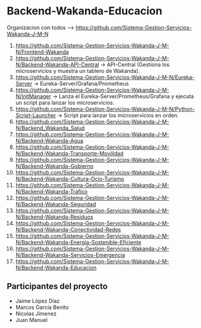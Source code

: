 # Backend-Wakanda-Educacion

Organizacion con todos --> https://github.com/Sistema-Gestion-Servicios-Wakanda-J-M-N 

1. https://github.com/Sistema-Gestion-Servicios-Wakanda-J-M-N/Frontend-Wakanda
2. https://github.com/Sistema-Gestion-Servicios-Wakanda-J-M-N/Backend-Wakanda-API-Central   -> API-Central (Gestiona los microservicios y muestra un tablero de Wakanda).
3. https://github.com/Sistema-Gestion-Servicios-Wakanda-J-M-N/Eureka-Server   -> Eureka-Server/Grafana/Prometheus
4. https://github.com/Sistema-Gestion-Servicios-Wakanda-J-M-N/InitManager   -> Lanza el Eureka-Server/Prometheus/Grafana y ejecuta un script para lanzar los microservicios.
5. https://github.com/Sistema-Gestion-Servicios-Wakanda-J-M-N/Python-Script-Launcher   -> Script para lanzar los microservicios en orden.
6. https://github.com/Sistema-Gestion-Servicios-Wakanda-J-M-N/Backend_Wakanda_Salud
7. https://github.com/Sistema-Gestion-Servicios-Wakanda-J-M-N/Backend-Wakanda-Agua
8. https://github.com/Sistema-Gestion-Servicios-Wakanda-J-M-N/Backend-Wakanda-Transporte-Movilidad
9. https://github.com/Sistema-Gestion-Servicios-Wakanda-J-M-N/Backend-Wakanda-Gobierno
10. https://github.com/Sistema-Gestion-Servicios-Wakanda-J-M-N/Backend-Wakanda-Cultura-Ocio-Turismo
11. https://github.com/Sistema-Gestion-Servicios-Wakanda-J-M-N/Backend-Wakanda-Trafico
12. https://github.com/Sistema-Gestion-Servicios-Wakanda-J-M-N/Backend-Wakanda-Seguridad
13. https://github.com/Sistema-Gestion-Servicios-Wakanda-J-M-N/Backend-Wakanda-Residuos
14. https://github.com/Sistema-Gestion-Servicios-Wakanda-J-M-N/Backend-Wakanda-Conectividad-Redes
15. https://github.com/Sistema-Gestion-Servicios-Wakanda-J-M-N/Backend-Wakanda-Energia-Sostenible-Eficiente
16. https://github.com/Sistema-Gestion-Servicios-Wakanda-J-M-N/Backend-Wakanda-Servicios-Emergencia
17. https://github.com/Sistema-Gestion-Servicios-Wakanda-J-M-N/Backend-Wakanda-Educacion

## Participantes del proyecto

- Jaime López Díaz
- Marcos García Benito
- Nicolas Jimenez
- Juan Manuel
